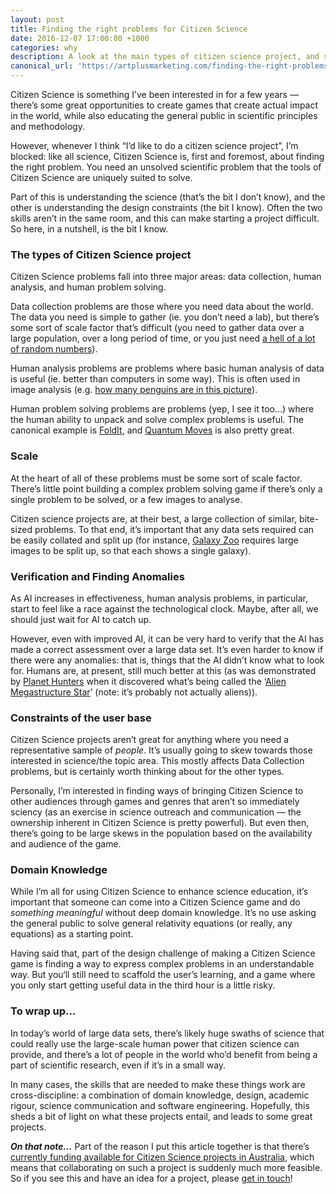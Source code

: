 ```yaml
---
layout: post
title: Finding the right problems for Citizen Science
date: 2016-12-07 17:00:00 +1000
categories: why
description: A look at the main types of citizen science project, and some steps you can take to identify good problems for a citizen science project.
canonical_url: 'https://artplusmarketing.com/finding-the-right-problems-for-citizen-science-24e454669b0'
---
```


Citizen Science is something I’ve been interested in for a few years — there’s some great opportunities to create games that create actual impact in the world, while also educating the general public in scientific principles and methodology.

However, whenever I think “I’d like to do a citizen science project”, I’m blocked: like all science, Citizen Science is, first and foremost, about finding the right problem. You need an unsolved scientific problem that the tools of Citizen Science are uniquely suited to solve.

Part of this is understanding the science (that’s the bit I don’t know), and the other is understanding the design constraints (the bit I know). Often the two skills aren’t in the same room, and this can make starting a project difficult. So here, in a nutshell, is the bit I know.

### The types of Citizen Science project

Citizen Science problems fall into three major areas: data collection, human analysis, and human problem solving.

Data collection problems are those where you need data about the world. The data you need is simple to gather (ie. you don’t need a lab), but there’s some sort of scale factor that’s difficult (you need to gather data over a large population, over a long period of time, or you just need [a hell of a lot of random numbers](http://thebigbelltest.org/)).

Human analysis problems are problems where basic human analysis of data is useful (ie. better than computers in some way). This is often used in image analysis (e.g. [how many penguins are in this picture](https://www.penguinwatch.org/)).

Human problem solving problems are problems (yep, I see it too…) where the human ability to unpack and solve complex problems is useful. The canonical example is [FoldIt](https://fold.it/), and [Quantum Moves](https://www.scienceathome.org/games/quantum-moves/game) is also pretty great.

### Scale

At the heart of all of these problems must be some sort of scale factor. There’s little point building a complex problem solving game if there’s only a single problem to be solved, or a few images to analyse.

Citizen science projects are, at their best, a large collection of similar, bite-sized problems. To that end, it’s important that any data sets required can be easily collated and split up (for instance, [Galaxy Zoo](https://www.galaxyzoo.org) requires large images to be split up, so that each shows a single galaxy).

### Verification and Finding Anomalies

As AI increases in effectiveness, human analysis problems, in particular, start to feel like a race against the technological clock. Maybe, after all, we should just wait for AI to catch up.

However, even with improved AI, it can be very hard to verify that the AI has made a correct assessment over a large data set. It’s even harder to know if there were any anomalies: that is, things that the AI didn’t know what to look for. Humans are, at present, still much better at this (as was demonstrated by [Planet Hunters](https://www.planethunters.org/) when it discovered what’s being called the ‘[Alien Megastructure Star](http://www.space.com/34303-alien-megastructure-star-strange-dimming-mystery.html)’ (note: it’s probably not actually aliens)).

### Constraints of the user base

Citizen Science projects aren’t great for anything where you need a representative sample of *people*. It’s usually going to skew towards those interested in science/the topic area. This mostly affects Data Collection problems, but is certainly worth thinking about for the other types.

Personally, I’m interested in finding ways of bringing Citizen Science to other audiences through games and genres that aren’t so immediately sciency (as an exercise in science outreach and communication — the ownership inherent in Citizen Science is pretty powerful). But even then, there’s going to be large skews in the population based on the availability and audience of the game.

### Domain Knowledge

While I’m all for using Citizen Science to enhance science education, it’s important that someone can come into a Citizen Science game and do *something meaningful* without deep domain knowledge. It’s no use asking the general public to solve general relativity equations (or really, any equations) as a starting point.

Having said that, part of the design challenge of making a Citizen Science game is finding a way to express complex problems in an understandable way. But you‘ll still need to scaffold the user’s learning, and a game where you only start getting useful data in the third hour is a little risky.

### To wrap up…

In today’s world of large data sets, there’s likely huge swaths of science that could really use the large-scale human power that citizen science can provide, and there’s a lot of people in the world who’d benefit from being a part of scientific research, even if it’s in a small way.

In many cases, the skills that are needed to make these things work are cross-discipline: a combination of domain knowledge, design, academic rigour, science communication and software engineering. Hopefully, this sheds a bit of light on what these projects entail, and leads to some great projects.

***On that note…***
Part of the reason I put this article together is that there’s [currently funding available for Citizen Science projects in Australia](https://www.business.gov.au/assistance/inspiring-australia-science-engagement/citizen-science-grants), which means that collaborating on such a project is suddenly much more feasible. So if you see this and have an idea for a project, please [get in touch](http://pdyxs.wtf/contact/)!
